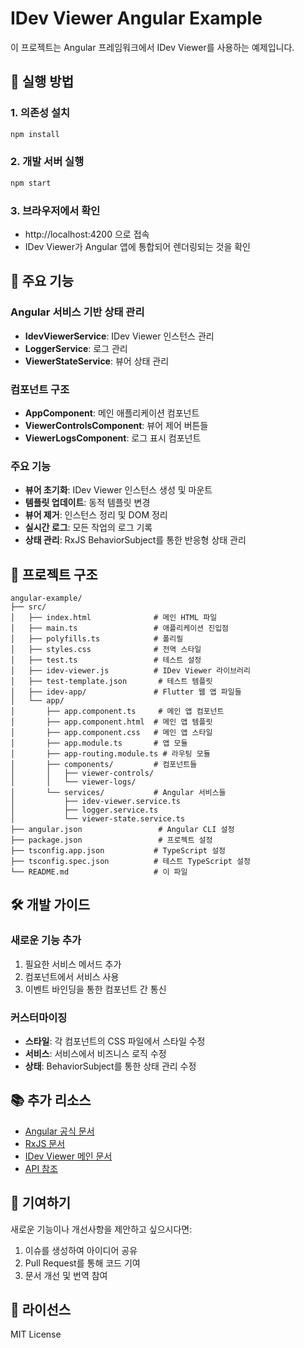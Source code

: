 # IDev Viewer Angular Example

이 프로젝트는 Angular 프레임워크에서 IDev Viewer를 사용하는 예제입니다.

## 🚀 실행 방법

### 1. 의존성 설치
```bash
npm install
```

### 2. 개발 서버 실행
```bash
npm start
```

### 3. 브라우저에서 확인
- http://localhost:4200 으로 접속
- IDev Viewer가 Angular 앱에 통합되어 렌더링되는 것을 확인

## 🔧 주요 기능

### Angular 서비스 기반 상태 관리
- **IdevViewerService**: IDev Viewer 인스턴스 관리
- **LoggerService**: 로그 관리
- **ViewerStateService**: 뷰어 상태 관리

### 컴포넌트 구조
- **AppComponent**: 메인 애플리케이션 컴포넌트
- **ViewerControlsComponent**: 뷰어 제어 버튼들
- **ViewerLogsComponent**: 로그 표시 컴포넌트

### 주요 기능
- **뷰어 초기화**: IDev Viewer 인스턴스 생성 및 마운트
- **템플릿 업데이트**: 동적 템플릿 변경
- **뷰어 제거**: 인스턴스 정리 및 DOM 정리
- **실시간 로그**: 모든 작업의 로그 기록
- **상태 관리**: RxJS BehaviorSubject를 통한 반응형 상태 관리

## 📁 프로젝트 구조

```
angular-example/
├── src/
│   ├── index.html              # 메인 HTML 파일
│   ├── main.ts                 # 애플리케이션 진입점
│   ├── polyfills.ts            # 폴리필
│   ├── styles.css              # 전역 스타일
│   ├── test.ts                 # 테스트 설정
│   ├── idev-viewer.js          # IDev Viewer 라이브러리
│   ├── test-template.json       # 테스트 템플릿
│   ├── idev-app/               # Flutter 웹 앱 파일들
│   └── app/
│       ├── app.component.ts     # 메인 앱 컴포넌트
│       ├── app.component.html  # 메인 앱 템플릿
│       ├── app.component.css   # 메인 앱 스타일
│       ├── app.module.ts       # 앱 모듈
│       ├── app-routing.module.ts # 라우팅 모듈
│       ├── components/         # 컴포넌트들
│       │   ├── viewer-controls/
│       │   └── viewer-logs/
│       └── services/           # Angular 서비스들
│           ├── idev-viewer.service.ts
│           ├── logger.service.ts
│           └── viewer-state.service.ts
├── angular.json                 # Angular CLI 설정
├── package.json                 # 프로젝트 설정
├── tsconfig.app.json           # TypeScript 설정
├── tsconfig.spec.json          # 테스트 TypeScript 설정
└── README.md                   # 이 파일
```

## 🛠️ 개발 가이드

### 새로운 기능 추가
1. 필요한 서비스 메서드 추가
2. 컴포넌트에서 서비스 사용
3. 이벤트 바인딩을 통한 컴포넌트 간 통신

### 커스터마이징
- **스타일**: 각 컴포넌트의 CSS 파일에서 스타일 수정
- **서비스**: 서비스에서 비즈니스 로직 수정
- **상태**: BehaviorSubject를 통한 상태 관리 수정

## 📚 추가 리소스

- [Angular 공식 문서](https://angular.io/)
- [RxJS 문서](https://rxjs.dev/)
- [IDev Viewer 메인 문서](../../README.md)
- [API 참조](../../README.md#api-참조)

## 🤝 기여하기

새로운 기능이나 개선사항을 제안하고 싶으시다면:

1. 이슈를 생성하여 아이디어 공유
2. Pull Request를 통해 코드 기여
3. 문서 개선 및 번역 참여

## 📄 라이선스

MIT License
